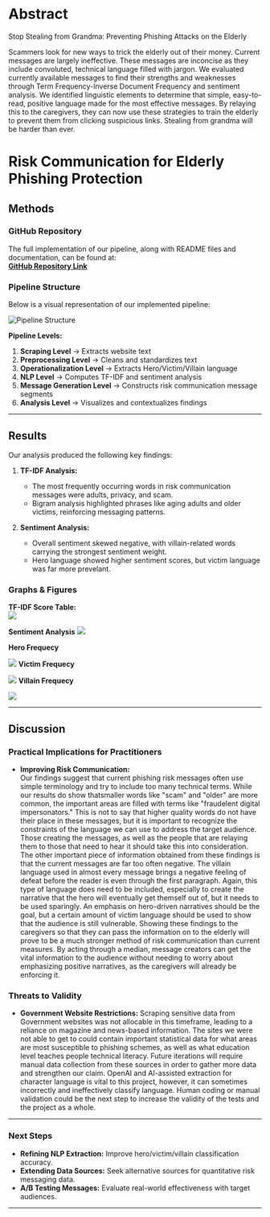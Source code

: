 # Abstract
Stop Stealing from Grandma:
Preventing Phishing Attacks on the Elderly

Scammers look for new ways to trick the elderly out of their money. Current messages are largely ineffective. These messages are inconcise as they include convoluted, technical language filled with jargon. We evaluated currently available messages to find their strengths and weaknesses through Term Frequency-Inverse Document Frequency and sentiment analysis. We identified linguistic elements to determine that simple, easy-to-read, positive language made for the most effective messages. By relaying this to the caregivers, they can now use these strategies to train the elderly to prevent them from clicking suspicious links. Stealing from grandma will be harder than ever.



# Risk Communication for Elderly Phishing Protection  

##  Methods  

###  GitHub Repository  
The full implementation of our pipeline, along with README files and documentation, can be found at:  
[**GitHub Repository Link**](https://github.com/AlexanderRoylance/csci491.git)  

###  Pipeline Structure  
Below is a visual representation of our implemented pipeline:  

![Pipeline Structure](https://github.com/user-attachments/assets/720438aa-430d-423d-b1de-f4f3276b95a6)  

**Pipeline Levels:**  

1. **Scraping Level** → Extracts website text  
2. **Preprocessing Level** → Cleans and standardizes text  
3. **Operationalization Level** → Extracts Hero/Victim/Villain language  
4. **NLP Level** → Computes TF-IDF and sentiment analysis  
5. **Message Generation Level** → Constructs risk communication message segments  
6. **Analysis Level** → Visualizes and contextualizes findings  

---

##  Results  

Our analysis produced the following key findings:  

1. **TF-IDF Analysis:**  
   - The most frequently occurring words in risk communication messages were adults, privacy, and scam.  
   - Bigram analysis highlighted phrases like aging adults and older victims, reinforcing messaging patterns.  

2. **Sentiment Analysis:**  
   - Overall sentiment skewed negative, with villain-related words carrying the strongest sentiment weight.  
   - Hero language showed higher sentiment scores, but victim language was far more prevelant.  

###  Graphs & Figures  

**TF-IDF Score Table:**  
![](https://github.com/user-attachments/assets/9ec5d407-9de8-4b66-8194-936799bc614c)


**Sentiment Analysis**
![](https://github.com/user-attachments/assets/39df3181-069b-4923-beb0-79fe8fcaff53)


**Hero Frequecy**

![](https://github.com/bhagdht/ChumBucket_RiskManagment/blob/main/3_ResultParty/hero_freq.png?raw=true) 
**Victim Frequecy**

![](https://github.com/bhagdht/ChumBucket_RiskManagment/blob/main/3_ResultParty/victim_freq.png?raw=true)
**Villain Frequecy**

![](https://github.com/bhagdht/ChumBucket_RiskManagment/blob/main/3_ResultParty/villain_freq.png?raw=true)

---

##  Discussion  

### **Practical Implications for Practitioners**  

- **Improving Risk Communication:**  
  Our findings suggest that current phishing risk messages often use simple terminology and try to include too many technical terms. While our results do show
  thatsmaller words like "scam" and "older" are more common, the important areas are filled with terms like "fraudelent digital impersonators." This is not to
  say that higher quality words do not have their place in these messages, but it is important to recognize the constraints of the language we can use to address
  the target audience. Those creating the messages, as well as the people that are relaying them to those that need to hear it should take this into
  consideration. The other important piece of information obtained from these findings is that the current messages are far too often negative. The villain
  language used in almost every message brings a negative feeling of defeat before the reader is even through the first paragraph. Again, this type of language
  does need to be included, especially to create the narrative that the hero will eventually get themself out of, but it needs to be used sparingly. An emphasis
  on hero-driven narratives should be the goal, but a certain amount of victim language should be used to show that the audience is still vulnerable. Showing
  these findings to the caregivers so that they can pass the information on to the elderly will prove to be a much stronger method of risk communication than
  current measures. By acting through a median, message creators can get the vital information to the audience without needing to worry about emphasizing
  positive narratives, as the caregivers will already be enforcing it. 

### **Threats to Validity**  

- **Government Website Restrictions:**
  Scraping sensitive data from Government websites was not allocable in this timeframe, leading to a reliance on magazine and news-based information. The sites
  we were not able to get to could contain important statistical data for what areas are most susceptible to phishing schemes, as well as what education level
  teaches people technical literacy. Future iterations will require manual data collection from these sources in order to gather more data and strengthen our
  claim. OpenAI and AI-assisted extraction for character language is vital to this project, however, it can sometimes incorrectly and ineffectively classify
  language. Human coding or manual validation could be the next step to increase the validity of the tests and the project as a whole.

---

### **Next Steps**  

- **Refining NLP Extraction:** Improve hero/victim/villain classification accuracy.  
- **Extending Data Sources:** Seek alternative sources for quantitative risk messaging data.  
- **A/B Testing Messages:** Evaluate real-world effectiveness with target audiences.  

---  

